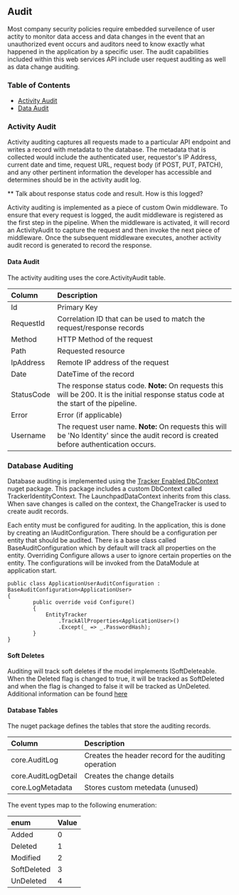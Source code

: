 ## Audit
Most company security policies require embedded surveilence of user actity to monitor data access and data changes in the event that an unauthorized event occurs and auditors need to know exactly what happened in the application by a specific user. The audit capabilities included within this web services API include user request auditing as well as data change auditing. 

### Table of Contents
* [Activity Audit](#activity-audit)
* [Data Audit](#data-audit)

### Activity Audit
Activity auditing captures all requests made to a particular API endpoint and writes a record with metadata to the database. The metadata that is collected would include the authenticated user, requestor's IP Address, current date and time, request URL, request body (if POST, PUT, PATCH), and any other pertinent information the developer has accessible and determines should be in the activity audit log. 

** Talk about response status code and result. How is this logged?

Activity auditing is implemented as a piece of custom Owin middleware. To ensure that every request is logged, 
the audit middleware is registered as the first step in the pipeline. When the middleware is activated, it will record 
an ActivityAudit to capture the request and then invoke the next piece of middleware. Once the subsequent middleware executes, 
another activity audit record is generated to record the response.

#### Data Audit
The activity auditing uses the core.ActivityAudit table.

| Column | Description | 
|:----|:----|
|Id | Primary Key |
|RequestId | Correlation ID that can be used to match the request/response records |
|Method | HTTP Method of the request | 
|Path | Requested resource | 
|IpAddress | Remote IP address of the request |
|Date| DateTime of the record |
|StatusCode | The response status code. **Note:** On requests this will be 200. It is the initial response status code at the start of the pipeline. |
|Error| Error (if applicable) |
|Username| The request user name. **Note:** On requests this will be 'No Identity' since the audit record is created before authentication occurs.|

### Database Auditing
Database auditing is implemented using the [Tracker Enabled DbContext](https://github.com/bilal-fazlani/tracker-enabled-dbcontext)
nuget package. This package includes a custom DbContext called TrackerIdentityContext. The LaunchpadDataContext inherits from this class. 
When save changes is called on the context, the ChangeTracker is used to create audit records. 

Each entity must be configured for auditing. In the application, this is done by creating an IAuditConfiguration. There should be a 
configuration per entity that should be audited. There is a base class called BaseAuditConfiguration which by default will track
all properties on the entity. Overriding Configure allows a user to ignore certain properties on the entity. The configurations will be invoked
from the DataModule at application start.

```
public class ApplicationUserAuditConfiguration : BaseAuditConfiguration<ApplicationUser>
{
        public override void Configure()
        {
            EntityTracker
                .TrackAllProperties<ApplicationUser>()
                .Except(_ => _.PasswordHash);
        }
}
```

#### Soft Deletes
Auditing will track soft deletes if the model implements ISoftDeleteable. When the Deleted flag is changed to true, it will be tracked as SoftDeleted and when the flag is changed to false it will be tracked as UnDeleted. Additional information can be found [here](https://github.com/bilal-fazlani/tracker-enabled-dbcontext/wiki/8.-Soft-Deletable)

#### Database Tables
The nuget package defines the tables that store the auditing records.

| Column | Description | 
|:----|:----|
| core.AuditLog | Creates the header record for the auditing operation |
| core.AuditLogDetail | Creates the change details |
| core.LogMetadata| Stores custom metedata (unused) |

The event types map to the following enumeration:

| enum  | Value |
|:----|:----|
|Added|0|
|Deleted|1|
|Modified|2|
|SoftDeleted|3|
|UnDeleted|4|
